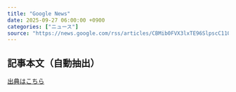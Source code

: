 ```yaml
---
title: "Google News"
date: 2025-09-27 06:00:00 +0900
categories: ["ニュース"]
source: "https://news.google.com/rss/articles/CBMib0FVX3lxTE96SlpscC11Qk4tTXJvbDBDSG1La0N3T2kxLVhUOEFQdjJoVVBYbV8yWV9VenFQZlZyemluakNrazZ0VjU3S1NEN0RRbmxKUVlPRFJFMWpjQ2JVZHNrU3ZnSU9iVjlFQUZfT3k5c1lEZ9IBaEFVX3lxTE1yTlRvekVzZkUtX2EyNjNWTEFOYlRxaDhKV0Q4Tkd3bW5MS21oMHk1MXlJeS1ydk9melVsSVBqUHVXbGkxOUVxT0dFaWF2b0NCa2xTdGt2SGlBY3lEbXpQandvaUdvZ2U2?oc=5"
---
```


## 記事本文（自動抽出）
<body class="y0K44d EA71Tc" id="readabilityBody"></body>

[出典はこちら](https://news.google.com/rss/articles/CBMib0FVX3lxTE96SlpscC11Qk4tTXJvbDBDSG1La0N3T2kxLVhUOEFQdjJoVVBYbV8yWV9VenFQZlZyemluakNrazZ0VjU3S1NEN0RRbmxKUVlPRFJFMWpjQ2JVZHNrU3ZnSU9iVjlFQUZfT3k5c1lEZ9IBaEFVX3lxTE1yTlRvekVzZkUtX2EyNjNWTEFOYlRxaDhKV0Q4Tkd3bW5MS21oMHk1MXlJeS1ydk9melVsSVBqUHVXbGkxOUVxT0dFaWF2b0NCa2xTdGt2SGlBY3lEbXpQandvaUdvZ2U2?oc=5)
